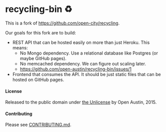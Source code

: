 # recycling-bin :recycle:

This is a fork of https://github.com/open-city/recycling.

Our goals for this fork are to build:

- REST API that can be hosted easily on more than just Heroku. This means:
  - No Mongo dependency. Use a relational database like Postgres (or maybe GitHub pages).
  - No memcached dependency. We can figure out scaling later.
  - https://github.com/open-austin/recycling-bin/issues/1
- Frontend that consumes the API. It should be just static files that can be hosted on GitHub pages.

#### License

Released to the public domain under [the Unlicense](http://unlicense.org/) by Open Austin, 2015.

#### Contributing

Please see [CONTRIBUTING.md](CONTRIBUTING.md).
